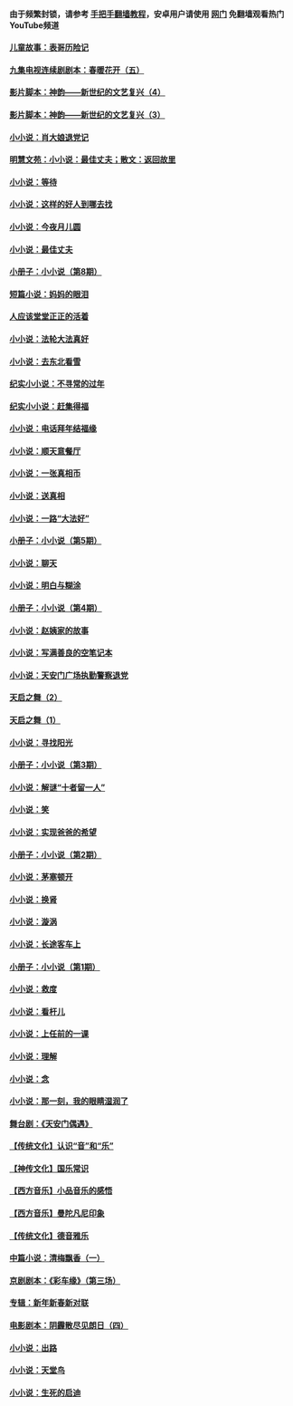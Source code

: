 #### 由于频繁封锁，请参考 [手把手翻墙教程](https://github.com/gfw-breaker/guides/wiki/)，安卓用户请使用 [网门](https://github.com/gfw-breaker/nogfw/blob/master/dl.md?t=07111700) 免翻墙观看热门YouTube频道 

#### [儿童故事：表哥历险记](../pages/328/383535.md?t=07111700) 

#### [九集电视连续剧剧本：春暖花开（五）](../pages/328/275919.md?t=07111700) 

#### [影片脚本：神韵——新世纪的文艺复兴（4）](../pages/328/266089.md?t=07111700) 

#### [影片脚本：神韵——新世纪的文艺复兴（3）](../pages/328/266087.md?t=07111700) 

#### [小小说：肖大娘退党记](../pages/328/239807.md?t=07111700) 

#### [明慧文苑：小小说：最佳丈夫；散文：返回故里](../pages/328/3439.md?t=07111700) 

#### [小小说：等待](../pages/328/223927.md?t=07111700) 

#### [小小说：这样的好人到哪去找](../pages/328/209396.md?t=07111700) 

#### [小小说：今夜月儿圆](../pages/328/193588.md?t=07111700) 

#### [小小说：最佳丈夫](../pages/328/190938.md?t=07111700) 

#### [小册子：小小说（第8期）](../pages/328/188202.md?t=07111700) 

#### [短篇小说：妈妈的眼泪](../pages/328/187712.md?t=07111700) 

#### [人应该堂堂正正的活着](../pages/328/182430.md?t=07111700) 

#### [小小说：法轮大法真好](../pages/328/174669.md?t=07111700) 

#### [小小说：去东北看雪](../pages/328/173882.md?t=07111700) 

#### [纪实小小说：不寻常的过年](../pages/328/173187.md?t=07111700) 

#### [纪实小小说：赶集得福](../pages/328/172652.md?t=07111700) 

#### [小小说：电话拜年结福缘](../pages/328/172533.md?t=07111700) 

#### [小小说：顺天意餐厅](../pages/328/170182.md?t=07111700) 

#### [小小说：一张真相币](../pages/328/169410.md?t=07111700) 

#### [小小说：送真相](../pages/328/166713.md?t=07111700) 

#### [小小说：一路“大法好”](../pages/328/162016.md?t=07111700) 

#### [小册子：小小说（第5期）](../pages/328/161131.md?t=07111700) 

#### [小小说：聊天](../pages/328/159640.md?t=07111700) 

#### [小小说：明白与糊涂](../pages/328/158101.md?t=07111700) 

#### [小册子：小小说（第4期）](../pages/328/158006.md?t=07111700) 

#### [小小说：赵姨家的故事](../pages/328/157843.md?t=07111700) 

#### [小小说：写满善良的空笔记本](../pages/328/157382.md?t=07111700) 

#### [小小说：天安门广场执勤警察退党](../pages/328/156982.md?t=07111700) 

#### [天启之舞（2）](../pages/328/153440.md?t=07111700) 

#### [天启之舞（1）](../pages/328/153439.md?t=07111700) 

#### [小小说：寻找阳光](../pages/328/153065.md?t=07111700) 

#### [小册子：小小说（第3期）](../pages/328/151715.md?t=07111700) 

#### [小小说：解谜“十者留一人”](../pages/328/148967.md?t=07111700) 

#### [小小说：笑](../pages/328/148905.md?t=07111700) 

#### [小小说：实现爸爸的希望](../pages/328/148096.md?t=07111700) 

#### [小册子：小小说（第2期）](../pages/328/147214.md?t=07111700) 

#### [小小说：茅塞顿开](../pages/328/147030.md?t=07111700) 

#### [小小说：换肾](../pages/328/146770.md?t=07111700) 

#### [小小说：漩涡](../pages/328/146683.md?t=07111700) 

#### [小小说：长途客车上](../pages/328/145076.md?t=07111700) 

#### [小册子：小小说（第1期）](../pages/328/143963.md?t=07111700) 

#### [小小说：救度](../pages/328/143927.md?t=07111700) 

#### [小小说：看杆儿](../pages/328/142137.md?t=07111700) 

#### [小小说：上任前的一课](../pages/328/140808.md?t=07111700) 

#### [小小说：理解](../pages/328/140476.md?t=07111700) 

#### [小小说：念](../pages/328/139513.md?t=07111700) 

#### [小小说：那一刻，我的眼睛湿润了](../pages/328/138476.md?t=07111700) 

#### [舞台剧：《天安门偶遇》](../pages/328/117155.md?t=07111700) 

#### [【传统文化】认识“音”和“乐”](../pages/328/108667.md?t=07111700) 

#### [【神传文化】国乐常识](../pages/328/104225.md?t=07111700) 

#### [【西方音乐】小品音乐的感悟](../pages/328/102924.md?t=07111700) 

#### [【西方音乐】曼陀凡尼印象](../pages/328/102922.md?t=07111700) 

#### [【传统文化】德音雅乐](../pages/328/102923.md?t=07111700) 

#### [中篇小说：清梅飘香（一）](../pages/328/101058.md?t=07111700) 

#### [京剧剧本：《彩车缘》（第三场）](../pages/328/96434.md?t=07111700) 

#### [专辑：新年新春新对联](../pages/328/94991.md?t=07111700) 

#### [电影剧本：阴霾散尽见朗日（四）](../pages/328/87081.md?t=07111700) 

#### [小小说：出路](../pages/328/84848.md?t=07111700) 

#### [小小说：天堂鸟](../pages/328/83084.md?t=07111700) 

#### [小小说：生死的启迪](../pages/328/70977.md?t=07111700) 

